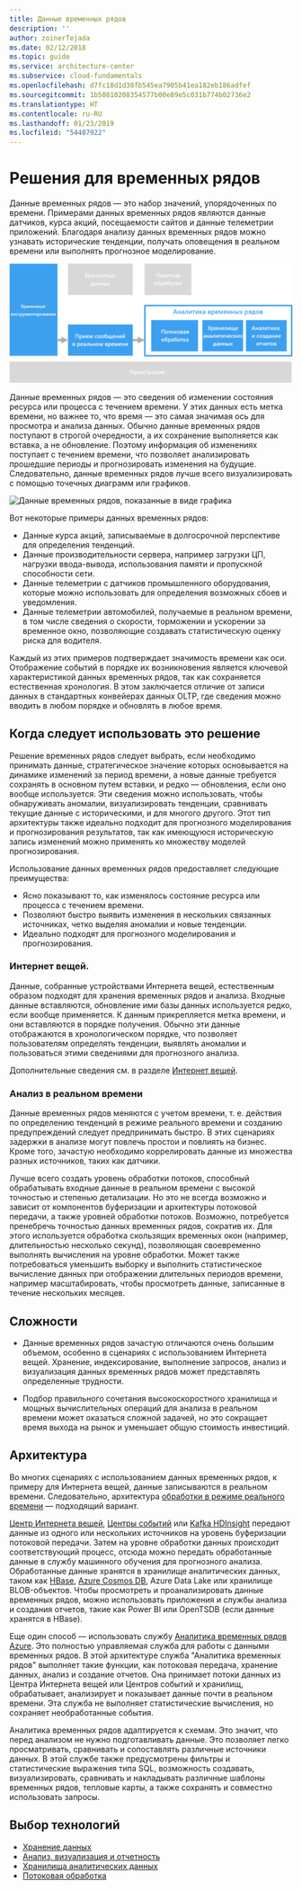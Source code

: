 ```yaml
---
title: Данные временных рядов
description: ''
author: zoinerTejada
ms.date: 02/12/2018
ms.topic: guide
ms.service: architecture-center
ms.subservice: cloud-fundamentals
ms.openlocfilehash: d7fc18d1d38fb545ea7905b41ea182eb186adfef
ms.sourcegitcommit: 1b50810208354577b00e89e5c031b774b02736e2
ms.translationtype: HT
ms.contentlocale: ru-RU
ms.lasthandoff: 01/23/2019
ms.locfileid: "54487922"
---
```

# <a name="time-series-solutions"></a>Решения для временных рядов

Данные временных рядов — это набор значений, упорядоченных по времени. Примерами данных временных рядов являются данные датчиков, курса акций, посещаемости сайтов и данные телеметрии приложений. Благодаря анализу данных временных рядов можно узнавать исторические тенденции, получать оповещения в реальном времени или выполнять прогнозное моделирование.

![Аналитика временных рядов Azure](./images/time-series-insights.png)

Данные временных рядов — это сведения об изменении состояния ресурса или процесса с течением времени. У этих данных есть метка времени, но важнее то, что время — это самая значимая ось для просмотра и анализа данных. Обычно данные временных рядов поступают в строгой очередности, а их сохранение выполняется как вставка, а не обновление. Поэтому информация об изменениях поступает с течением времени, что позволяет анализировать прошедшие периоды и прогнозировать изменения на будущие. Следовательно, данные временных рядов лучше всего визуализировать с помощью точечных диаграмм или графиков.

![Данные временных рядов, показанные в виде графика](./images/time-series-chart.png)

Вот некоторые примеры данных временных рядов:

- Данные курса акций, записываемые в долгосрочной перспективе для определения тенденций.
- Данные производительности сервера, например загрузки ЦП, нагрузки ввода-вывода, использования памяти и пропускной способности сети.
- Данные телеметрии с датчиков промышленного оборудования, которые можно использовать для определения возможных сбоев и уведомления.
- Данные телеметрии автомобилей, получаемые в реальном времени, в том числе сведения о скорости, торможении и ускорении за временное окно, позволяющие создавать статистическую оценку риска для водителя.

Каждый из этих примеров подтверждает значимость времени как оси. Отображение событий в порядке их возникновения является ключевой характеристикой данных временных рядов, так как сохраняется естественная хронология. В этом заключается отличие от записи данных в стандартных конвейерах данных OLTP, где сведения можно вводить в любом порядке и обновлять в любое время.

## <a name="when-to-use-this-solution"></a>Когда следует использовать это решение

Решение временных рядов следует выбрать, если необходимо принимать данные, стратегическое значение которых основывается на динамике изменений за период времени, а новые данные требуется сохранять в основном путем вставки, и редко — обновления, если оно вообще используется. Эти сведения можно использовать, чтобы обнаруживать аномалии, визуализировать тенденции, сравнивать текущие данные с историческими, и для многого другого. Этот тип архитектуры также идеально подходит для прогнозного моделирования и прогнозирования результатов, так как имеющуюся историческую запись изменений можно применять ко множеству моделей прогнозирования.

Использование данных временных рядов предоставляет следующие преимущества:

- Ясно показывают то, как изменялось состояние ресурса или процесса с течением времени.
- Позволяют быстро выявить изменения в нескольких связанных источниках, четко выделяя аномалии и новые тенденции.
- Идеально подходят для прогнозного моделирования и прогнозирования.

### <a name="internet-of-things-iot"></a>Интернет вещей.

Данные, собранные устройствами Интернета вещей, естественным образом подходят для хранения временных рядов и анализа. Входные данные вставляются, обновление ими базы данных используется редко, если вообще применяется. К данным прикрепляется метка времени, и они вставляются в порядке получения. Обычно эти данные отображаются в хронологическом порядке, что позволяет пользователям определять тенденции, выявлять аномалии и пользоваться этими сведениями для прогнозного анализа.

Дополнительные сведения см. в разделе [Интернет вещей](../big-data/index.md#internet-of-things-iot).

### <a name="real-time-analytics"></a>Анализ в реальном времени

Данные временных рядов меняются с учетом времени, т. е. действия по определению тенденций в режиме реального времени и созданию предупреждений следует предпринимать быстро. В этих сценариях задержки в анализе могут повлечь простои и повлиять на бизнес. Кроме того, зачастую необходимо коррелировать данные из множества разных источников, таких как датчики.

Лучше всего создать уровень обработки потоков, способный обрабатывать входные данные в реальном времени с высокой точностью и степенью детализации. Но это не всегда возможно и зависит от компонентов буферизации и архитектуры потоковой передачи, а также уровней обработки потоков. Возможно, потребуется пренебречь точностью данных временных рядов, сократив их. Для этого используется обработка скользящих временных окон (например, длительностью несколько секунд), позволяющая своевременно выполнять вычисления на уровне обработки. Может также потребоваться уменьшить выборку и выполнить статистическое вычисление данных при отображении длительных периодов времени, например масштабировать, чтобы просмотреть данные, записанные в течение нескольких месяцев.

## <a name="challenges"></a>Сложности

- Данные временных рядов зачастую отличаются очень большим объемом, особенно в сценариях с использованием Интернета вещей. Хранение, индексирование, выполнение запросов, анализ и визуализация данных временных рядов может представлять определенные трудности.

- Подбор правильного сочетания высокоскоростного хранилища и мощных вычислительных операций для анализа в реальном времени может оказаться сложной задачей, но это сокращает время выхода на рынок и уменьшает общую стоимость инвестиций.

## <a name="architecture"></a>Архитектура

Во многих сценариях с использованием данных временных рядов, к примеру для Интернета вещей, данные записываются в реальном времени. Следовательно, архитектура [обработки в режиме реального времени](../big-data/real-time-processing.md) — подходящий вариант.

[Центр Интернета вещей](/azure/iot-hub/), [Центры событий](/azure/event-hubs/) или [Kafka HDInsight](/azure/hdinsight/kafka/apache-kafka-introduction) передают данные из одного или нескольких источников на уровень буферизации потоковой передачи. Затем на уровне обработки данных происходит соответствующий процесс, отсюда можно передать обработанные данные в службу машинного обучения для прогнозного анализа. Обработанные данные хранятся в хранилище аналитических данных, таком как [HBase](/azure/hdinsight/hbase/apache-hbase-overview), [Azure Cosmos DB](/azure/cosmos-db/), Azure Data Lake или хранилище BLOB-объектов. Чтобы просмотреть и проанализировать данные временных рядов, можно использовать приложения и службы анализа и создания отчетов, такие как Power BI или OpenTSDB (если данные хранятся в HBase).

Еще один способ — использовать службу [Аналитика временных рядов Azure](/azure/time-series-insights/). Это полностью управляемая служба для работы с данными временных рядов. В этой архитектуре служба "Аналитика временных рядов" выполняет такие функции, как потоковая передача, хранение данных, анализ и создание отчетов. Она принимает потоки данных из Центра Интернета вещей или Центров событий и хранилищ, обрабатывает, анализирует и показывает данные почти в реальном времени. Эта служба не выполняет статистические вычисления, но сохраняет необработанные события.

Аналитика временных рядов адаптируется к схемам. Это значит, что перед анализом не нужно подготавливать данные. Это позволяет легко просматривать, сравнивать и сопоставлять различные источники данных. В этой службе также предусмотрены фильтры и статистические выражения типа SQL, возможность создавать, визуализировать, сравнивать и накладывать различные шаблоны временных рядов, тепловые карты, а также сохранять и совместно использовать запросы.

## <a name="technology-choices"></a>Выбор технологий

- [Хранение данных](../technology-choices/data-storage.md)
- [Анализ, визуализация и отчетность](../technology-choices/analysis-visualizations-reporting.md)
- [Хранилища аналитических данных](../technology-choices/analytical-data-stores.md)
- [Потоковая обработка](../technology-choices/stream-processing.md)